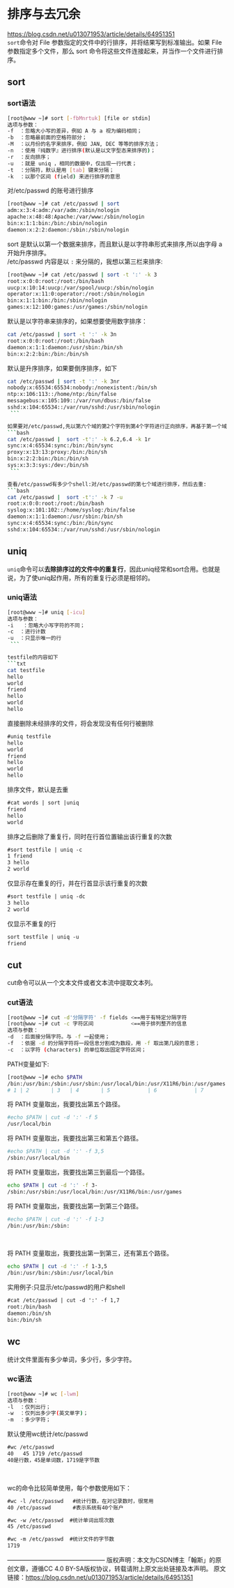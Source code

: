 # 排序与去冗余
https://blog.csdn.net/u013071953/article/details/64951351  
`sort`命令对 File 参数指定的文件中的行排序，并将结果写到标准输出。如果 File 参数指定多个文件，那么 sort 命令将这些文件连接起来，并当作一个文件进行排序。

## sort
### sort语法
```bash
[root@www ~]# sort [-fbMnrtuk] [file or stdin]
选项与参数：
-f  ：忽略大小写的差异，例如 A 与 a 视为编码相同；
-b  ：忽略最前面的空格符部分；
-M  ：以月份的名字来排序，例如 JAN, DEC 等等的排序方法；
-n  ：使用『纯数字』进行排序(默认是以文字型态来排序的)；
-r  ：反向排序；
-u  ：就是 uniq ，相同的数据中，仅出现一行代表；
-t  ：分隔符，默认是用 [tab] 键来分隔；
-k  ：以那个区间 (field) 来进行排序的意思
```
对/etc/passwd 的账号进行排序
```bash
[root@www ~]# cat /etc/passwd | sort
adm:x:3:4:adm:/var/adm:/sbin/nologin
apache:x:48:48:Apache:/var/www:/sbin/nologin
bin:x:1:1:bin:/bin:/sbin/nologin
daemon:x:2:2:daemon:/sbin:/sbin/nologin
```
sort 是默认以第一个数据来排序，而且默认是以字符串形式来排序,所以由字母 a 开始升序排序。  
/etc/passwd 内容是以 `:` 来分隔的，我想以第三栏来排序:
```bash
[root@www ~]# cat /etc/passwd | sort -t ':' -k 3
root:x:0:0:root:/root:/bin/bash
uucp:x:10:14:uucp:/var/spool/uucp:/sbin/nologin
operator:x:11:0:operator:/root:/sbin/nologin
bin:x:1:1:bin:/bin:/sbin/nologin
games:x:12:100:games:/usr/games:/sbin/nologin
```
默认是以字符串来排序的，如果想要使用数字排序：
```bash
cat /etc/passwd | sort -t ':' -k 3n
root:x:0:0:root:/root:/bin/bash
daemon:x:1:1:daemon:/usr/sbin:/bin/sh
bin:x:2:2:bin:/bin:/bin/sh
```
默认是升序排序，如果要倒序排序，如下
```bash
cat /etc/passwd | sort -t ':' -k 3nr
nobody:x:65534:65534:nobody:/nonexistent:/bin/sh
ntp:x:106:113::/home/ntp:/bin/false
messagebus:x:105:109::/var/run/dbus:/bin/false
sshd:x:104:65534::/var/run/sshd:/usr/sbin/nologin
 ```

如果要对/etc/passwd,先以第六个域的第2个字符到第4个字符进行正向排序，再基于第一个域进行反向排序。
```bash
cat /etc/passwd |  sort -t':' -k 6.2,6.4 -k 1r      
sync:x:4:65534:sync:/bin:/bin/sync
proxy:x:13:13:proxy:/bin:/bin/sh
bin:x:2:2:bin:/bin:/bin/sh
sys:x:3:3:sys:/dev:/bin/sh
 ```

查看/etc/passwd有多少个shell:对/etc/passwd的第七个域进行排序，然后去重:
```bash
cat /etc/passwd |  sort -t':' -k 7 -u
root:x:0:0:root:/root:/bin/bash
syslog:x:101:102::/home/syslog:/bin/false
daemon:x:1:1:daemon:/usr/sbin:/bin/sh
sync:x:4:65534:sync:/bin:/bin/sync
sshd:x:104:65534::/var/run/sshd:/usr/sbin/nologin
```

## uniq
`uniq`命令可以**去除排序过的文件中的重复行**，因此uniq经常和sort合用。也就是说，为了使uniq起作用，所有的重复行必须是相邻的。  

### uniq语法
```bash
[root@www ~]# uniq [-icu]
选项与参数：
-i   ：忽略大小写字符的不同；
-c  ：进行计数
-u  ：只显示唯一的行
 ```

testfile的内容如下
```txt
cat testfile
hello
world
friend
hello
world
hello
```

直接删除未经排序的文件，将会发现没有任何行被删除
```txt
#uniq testfile  
hello
world
friend
hello
world
hello
```

排序文件，默认是去重
```txt
#cat words | sort |uniq
friend
hello
world
```

排序之后删除了重复行，同时在行首位置输出该行重复的次数
```txt
#sort testfile | uniq -c
1 friend
3 hello
2 world
```

仅显示存在重复的行，并在行首显示该行重复的次数
```txt
#sort testfile | uniq -dc
3 hello
2 world
```

仅显示不重复的行
```txt
sort testfile | uniq -u
friend  
```

## cut
cut命令可以从一个文本文件或者文本流中提取文本列。

### cut语法
```bash
[root@www ~]# cut -d'分隔字符' -f fields <==用于有特定分隔字符
[root@www ~]# cut -c 字符区间            <==用于排列整齐的信息
选项与参数：
-d  ：后面接分隔字符。与 -f 一起使用；
-f  ：依据 -d 的分隔字符将一段信息分割成为数段，用 -f 取出第几段的意思；
-c  ：以字符 (characters) 的单位取出固定字符区间；
```

PATH变量如下:
```bash
[root@www ~]# echo $PATH
/bin:/usr/bin:/sbin:/usr/sbin:/usr/local/bin:/usr/X11R6/bin:/usr/games
# 1 | 2       | 3   | 4       | 5            | 6            | 7
```

将 PATH 变量取出，我要找出第五个路径。
```bash
#echo $PATH | cut -d ':' -f 5
/usr/local/bin
```

将 PATH 变量取出，我要找出第三和第五个路径。
```bash
#echo $PATH | cut -d ':' -f 3,5
/sbin:/usr/local/bin
```

将 PATH 变量取出，我要找出第三到最后一个路径。
```bash
echo $PATH | cut -d ':' -f 3-
/sbin:/usr/sbin:/usr/local/bin:/usr/X11R6/bin:/usr/games
```

将 PATH 变量取出，我要找出第一到第三个路径。
```bash
#echo $PATH | cut -d ':' -f 1-3
/bin:/usr/bin:/sbin:
```
 

将 PATH 变量取出，我要找出第一到第三，还有第五个路径。
```bash
echo $PATH | cut -d ':' -f 1-3,5
/bin:/usr/bin:/sbin:/usr/local/bin
```

实用例子:只显示/etc/passwd的用户和shell
```txt
#cat /etc/passwd | cut -d ':' -f 1,7 
root:/bin/bash
daemon:/bin/sh
bin:/bin/sh
```

## wc
统计文件里面有多少单词，多少行，多少字符。

### wc语法
```bash
[root@www ~]# wc [-lwm]
选项与参数：
-l  ：仅列出行；
-w  ：仅列出多少字(英文单字)；
-m  ：多少字符；
```

默认使用wc统计/etc/passwd
```txt
#wc /etc/passwd
40   45 1719 /etc/passwd
40是行数，45是单词数，1719是字节数
```
 

wc的命令比较简单使用，每个参数使用如下：
```txt
#wc -l /etc/passwd   #统计行数，在对记录数时，很常用
40 /etc/passwd       #表示系统有40个账户

#wc -w /etc/passwd  #统计单词出现次数
45 /etc/passwd

#wc -m /etc/passwd  #统计文件的字节数
1719
```
————————————————
版权声明：本文为CSDN博主「翰斯」的原创文章，遵循CC 4.0 BY-SA版权协议，转载请附上原文出处链接及本声明。
原文链接：https://blog.csdn.net/u013071953/article/details/64951351
